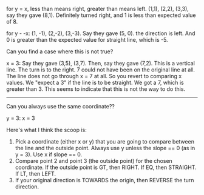 for y = x, less than means right, greater than means left. (1,1), (2,2), (3,3), say they gave (8,1). Definitely turned right, and 1 is less than expected value of 8.

for y - -x: (1, -1), (2,-2), (3,-3). Say they gave (5, 0). the direction is left. And 0 is greater than the expected value for straight line, which is -5.

Can you find a case where this is not true? 

x = 3: Say they gave (3,5), (3,7). Then, say they gave (7,2). This is a vertical line. The turn is to the right. 7 could not have been on the original line at all. The line does not go through x = 7 at all. So you revert to comparing x values. We "expect a 3" if the line is to be straight. We got a 7, which is greater than 3. This seems to indicate that this is not the way to do this.

 ---------------

Can you always use the same coordinate??

y = 3: 
x = 3


Here's what I think the scoop is:

1. Pick a coordinate (either x or y) that you are going to compare between the line and the outside point. Always use y unless the slope == 0 (as in y = 3). Use x if slope == 0.
2. Compare point 2 and point 3 (the outside point) for the chosen coordinate. If the outside point is GT, then RIGHT. If EQ, then STRAIGHT. If LT, then LEFT.
3. If your original direction is TOWARDS the origin, then REVERSE the turn direction.

